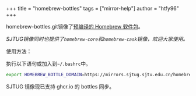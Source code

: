 +++
title = "homebrew-bottles"
tags = ["mirror-help"]
author = "htfy96"
+++

homebrew-bottles.git镜像了[预编译的 Homebrew 软件包](https://homebrew.bintray.com/)。

*SJTUG镜像同时也提供了`homebrew-core`和`homebrew-cask`镜像，欢迎大家使用。*

使用方法：

执行以下语句或加入到`~/.bashrc`中。
```sh
export HOMEBREW_BOTTLE_DOMAIN=https://mirrors.sjtug.sjtu.edu.cn/homebrew-bottles/bottles
```

SJTUG 镜像现已支持 ghcr.io 的 bottles 同步。
